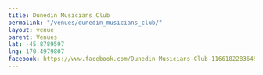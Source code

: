 ```yaml
---
title: Dunedin Musicians Club
permalink: "/venues/dunedin_musicians_club/"
layout: venue
parent: Venues
lat: -45.8789597
lng: 170.4979807
facebook: https://www.facebook.com/Dunedin-Musicians-Club-116618228364554/
---
```


